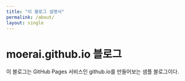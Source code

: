 ```yaml
---
title: "이 블로그 설명서"
permalink: /about/
layout: single
---
```

# moerai.github.io 블로그

이 블로그는 GitHub Pages 서비스인 github.io를 만들어보는 샘플 블로그이다.
